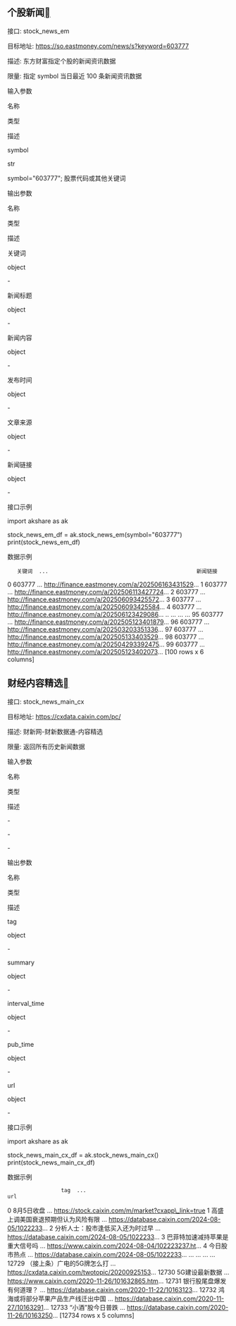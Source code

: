 ## 个股新闻[](https://akshare.akfamily.xyz/data/stock/stock.html#id139 "Link to this heading")

接口: stock\_news\_em

目标地址: https://so.eastmoney.com/news/s?keyword=603777

描述: 东方财富指定个股的新闻资讯数据

限量: 指定 symbol 当日最近 100 条新闻资讯数据

输入参数

名称

类型

描述

symbol

str

symbol="603777"; 股票代码或其他关键词

输出参数

名称

类型

描述

关键词

object

\-

新闻标题

object

\-

新闻内容

object

\-

发布时间

object

\-

文章来源

object

\-

新闻链接

object

\-

接口示例

import akshare as ak

stock\_news\_em\_df \= ak.stock\_news\_em(symbol\="603777")
print(stock\_news\_em\_df)

数据示例

       关键词  ...                                               新闻链接
0   603777  ...  http://finance.eastmoney.com/a/202506163431529...
1   603777  ...  http://finance.eastmoney.com/a/202506113427724...
2   603777  ...  http://finance.eastmoney.com/a/202506093425572...
3   603777  ...  http://finance.eastmoney.com/a/202506093425584...
4   603777  ...  http://finance.eastmoney.com/a/202506123429086...
..     ...  ...                                                ...
95  603777  ...  http://finance.eastmoney.com/a/202505123401879...
96  603777  ...  http://finance.eastmoney.com/a/202503203351336...
97  603777  ...  http://finance.eastmoney.com/a/202505133403529...
98  603777  ...  http://finance.eastmoney.com/a/202504293392475...
99  603777  ...  http://finance.eastmoney.com/a/202505123402073...
\[100 rows x 6 columns\]

## 财经内容精选[](https://akshare.akfamily.xyz/data/stock/stock.html#id140 "Link to this heading")

接口: stock\_news\_main\_cx

目标地址: https://cxdata.caixin.com/pc/

描述: 财新网-财新数据通-内容精选

限量: 返回所有历史新闻数据

输入参数

名称

类型

描述

\-

\-

\-

输出参数

名称

类型

描述

tag

object

\-

summary

object

\-

interval\_time

object

\-

pub\_time

object

\-

url

object

\-

接口示例

import akshare as ak

stock\_news\_main\_cx\_df \= ak.stock\_news\_main\_cx()
print(stock\_news\_main\_cx\_df)

数据示例

                     tag  ...                                                url
0                 8月5日收盘  ...  https://stock.caixin.com/m/market?cxapp\_link=true
1      高盛上调美国衰退预期但认为风险有限  ...  https://database.caixin.com/2024-08-05/1022233...
2       分析人士：股市逢低买入还为时过早  ...  https://database.caixin.com/2024-08-05/1022233...
3        巴菲特加速减持苹果是重大信号吗  ...  https://www.caixin.com/2024-08-04/102223237.ht...
4                 今日股市热点  ...  https://database.caixin.com/2024-08-05/1022233...
...                  ...  ...                                                ...
12729     （接上条）广电的5G牌怎么打  ...  https://cxdata.caixin.com/twotopic/20200925153...
12730           5G建设最新数据  ...  https://www.caixin.com/2020-11-26/101632865.htm...
12731       银行股尾盘爆发有何道理？  ...  https://database.caixin.com/2020-11-22/10163123...
12732  鸿海或将部分苹果产品生产线迁出中国  ...  https://database.caixin.com/2020-11-27/10163291...
12733          “小酒”股今日普跌  ...  https://database.caixin.com/2020-11-26/10163250...
\[12734 rows x 5 columns\]